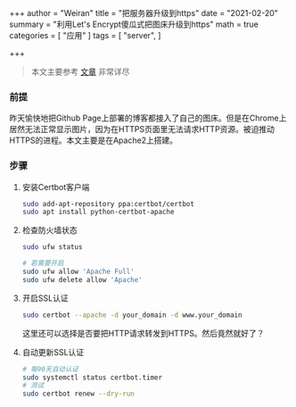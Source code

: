 +++
author = "Weiran"
title = "把服务器升级到https"
date = "2021-02-20"
summary = "利用Let's Encrypt傻瓜式把图床升级到https"
math = true
categories = [
    "应用"
]
tags = [
    "server",
]

+++

> 本文主要参考 [文章](https://www.digitalocean.com/community/tutorials/how-to-secure-apache-with-let-s-encrypt-on-ubuntu-18-04) 非常详尽
### 前提

昨天愉快地把Github Page上部署的博客都接入了自己的图床。但是在Chrome上居然无法正常显示图片，因为在HTTPS页面里无法请求HTTP资源。被迫推动HTTPS的进程。本文主要是在Apache2上搭建。

### 步骤

1. 安装Certbot客户端

   ```bash
   sudo add-apt-repository ppa:certbot/certbot
   sudo apt install python-certbot-apache
   ```

2. 检查防火墙状态

   ```bash
   sudo ufw status
   
   # 若需要开启
   sudo ufw allow 'Apache Full'
   sudo ufw delete allow 'Apache'
   ```

3. 开启SSL认证

   ```bash
   sudo certbot --apache -d your_domain -d www.your_domain
   ```

   这里还可以选择是否要把HTTP请求转发到HTTPS。然后竟然就好了？

4. 自动更新SSL认证

   ```bash
   # 每90天自动认证
   sudo systemctl status certbot.timer
   # 测试
   sudo certbot renew --dry-run
   ```

   

   



